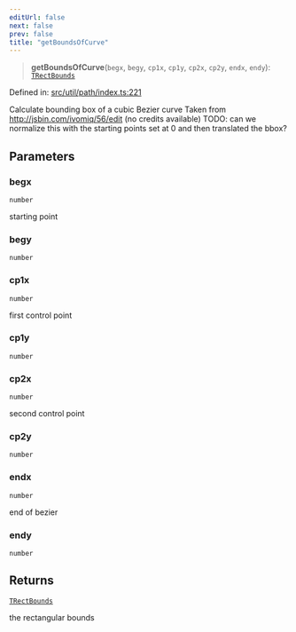 ```yaml
---
editUrl: false
next: false
prev: false
title: "getBoundsOfCurve"
---
```


> **getBoundsOfCurve**(`begx`, `begy`, `cp1x`, `cp1y`, `cp2x`, `cp2y`, `endx`, `endy`): [`TRectBounds`](/api/type-aliases/trectbounds/)

Defined in: [src/util/path/index.ts:221](https://github.com/fabricjs/fabric.js/blob/fea1b29b7495d9634e300bd4bfa43de097745805/src/util/path/index.ts#L221)

Calculate bounding box of a cubic Bezier curve
Taken from http://jsbin.com/ivomiq/56/edit (no credits available)
TODO: can we normalize this with the starting points set at 0 and then translated the bbox?

## Parameters

### begx

`number`

starting point

### begy

`number`

### cp1x

`number`

first control point

### cp1y

`number`

### cp2x

`number`

second control point

### cp2y

`number`

### endx

`number`

end of bezier

### endy

`number`

## Returns

[`TRectBounds`](/api/type-aliases/trectbounds/)

the rectangular bounds
